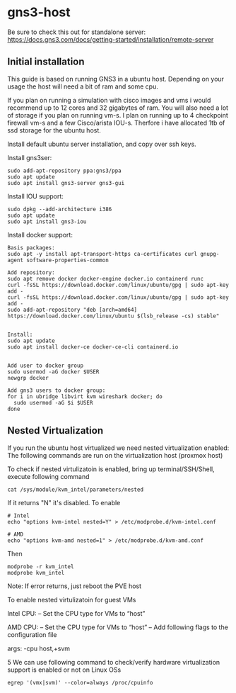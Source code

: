 # gns3-host
Be sure to check this out for standalone server: https://docs.gns3.com/docs/getting-started/installation/remote-server

<h2> Initial installation </h2>

This guide is based on running GNS3 in a ubuntu host. 
Depending on your usage the host will need a bit of ram and some cpu.

If you plan on running a simulation with cisco images and vms i would recommend up to 12 cores and 32 gigabytes of ram.
You will also need a lot of storage if you plan on running vm-s. I plan on running up to 4 checkpoint firewall vm-s and a few Cisco/arista IOU-s. Therfore i have allocated 1tb of ssd storage for the ubuntu host.


Install default ubuntu server installation, and copy over ssh keys.

Install gns3ser:
```
sudo add-apt-repository ppa:gns3/ppa
sudo apt update                                
sudo apt install gns3-server gns3-gui
```
Install IOU support:
```
sudo dpkg --add-architecture i386
sudo apt update
sudo apt install gns3-iou
```

Install docker support:
```
Basis packages:
sudo apt -y install apt-transport-https ca-certificates curl gnupg-agent software-properties-common

Add repository:
sudo apt remove docker docker-engine docker.io containerd runc
curl -fsSL https://download.docker.com/linux/ubuntu/gpg | sudo apt-key add -
curl -fsSL https://download.docker.com/linux/ubuntu/gpg | sudo apt-key add -
sudo add-apt-repository "deb [arch=amd64] https://download.docker.com/linux/ubuntu $(lsb_release -cs) stable"


Install:
sudo apt update
sudo apt install docker-ce docker-ce-cli containerd.io


Add user to docker group
sudo usermod -aG docker $USER
newgrp docker

Add gns3 users to docker group:
for i in ubridge libvirt kvm wireshark docker; do
  sudo usermod -aG $i $USER
done
```


<h2>Nested Virtualization</h2>

If you run the ubuntu host virtualized we need nested virtualization enabled:
The following commands are run on the virtualization host (proxmox host)

To check if nested virtulizatoin is enabled, bring up terminal/SSH/Shell, execute following command
```
cat /sys/module/kvm_intel/parameters/nested
```
If it returns "N" it's disabled.
To enable
```
# Intel
echo "options kvm-intel nested=Y" > /etc/modprobe.d/kvm-intel.conf
 
# AMD
echo "options kvm-amd nested=1" > /etc/modprobe.d/kvm-amd.conf
```
Then
```
modprobe -r kvm_intel
modprobe kvm_intel
```
Note: If error returns, just reboot the PVE host

To enable nested virtulizatoin for guest VMs

Intel CPU:
– Set the CPU type for VMs to “host”

AMD CPU:
– Set the CPU type for VMs to “host”
– Add following flags to the configuration file

args: -cpu host,+svm

5 We can use following command to check/verify hardware virtualization support is enabled or not on Linux OSs
```
egrep '(vmx|svm)' --color=always /proc/cpuinfo
```
